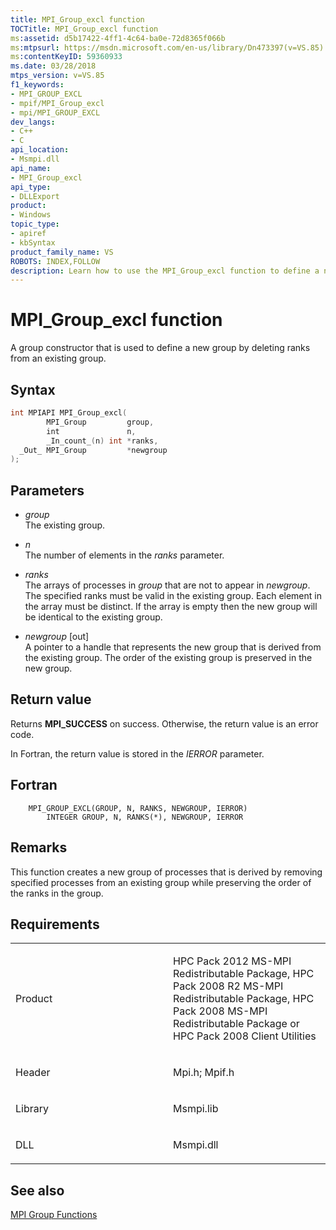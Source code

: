 ```yaml
---
title: MPI_Group_excl function
TOCTitle: MPI_Group_excl function
ms:assetid: d5b17422-4ff1-4c64-ba0e-72d8365f066b
ms:mtpsurl: https://msdn.microsoft.com/en-us/library/Dn473397(v=VS.85)
ms:contentKeyID: 59360933
ms.date: 03/28/2018
mtps_version: v=VS.85
f1_keywords:
- MPI_GROUP_EXCL
- mpif/MPI_Group_excl
- mpi/MPI_GROUP_EXCL
dev_langs:
- C++
- C
api_location:
- Msmpi.dll
api_name:
- MPI_Group_excl
api_type:
- DLLExport
product:
- Windows
topic_type:
- apiref
- kbSyntax
product_family_name: VS
ROBOTS: INDEX,FOLLOW
description: Learn how to use the MPI_Group_excl function to define a new group by deleting ranks from an existing group on Microsoft's official site.
---
```


# MPI\_Group\_excl function

A group constructor that is used to define a new group by deleting ranks from an existing group.

## Syntax

``` c++
int MPIAPI MPI_Group_excl(
        MPI_Group         group,
        int               n,
        _In_count_(n) int *ranks,
  _Out_ MPI_Group         *newgroup
);
```

## Parameters

  - *group*  
    The existing group.

  - *n*  
    The number of elements in the *ranks* parameter.

  - *ranks*  
    The arrays of processes in *group* that are not to appear in *newgroup*. The specified ranks must be valid in the existing group. Each element in the array must be distinct. If the array is empty then the new group will be identical to the existing group.

  - *newgroup* \[out\]  
    A pointer to a handle that represents the new group that is derived from the existing group. The order of the existing group is preserved in the new group.

## Return value

Returns **MPI\_SUCCESS** on success. Otherwise, the return value is an error code.

In Fortran, the return value is stored in the *IERROR* parameter.

## Fortran

``` FORTRAN
    MPI_GROUP_EXCL(GROUP, N, RANKS, NEWGROUP, IERROR)
        INTEGER GROUP, N, RANKS(*), NEWGROUP, IERROR
```

## Remarks

This function creates a new group of processes that is derived by removing specified processes from an existing group while preserving the order of the ranks in the group.

## Requirements

<table>
<colgroup>
<col style="width: 50%" />
<col style="width: 50%" />
</colgroup>
<tbody>
<tr class="odd">
<td><p>Product</p></td>
<td><p>HPC Pack 2012 MS-MPI Redistributable Package, HPC Pack 2008 R2 MS-MPI Redistributable Package, HPC Pack 2008 MS-MPI Redistributable Package or HPC Pack 2008 Client Utilities</p></td>
</tr>
<tr class="even">
<td><p>Header</p></td>
<td>Mpi.h;
Mpif.h</td>
</tr>
<tr class="odd">
<td><p>Library</p></td>
<td>Msmpi.lib</td>
</tr>
<tr class="even">
<td><p>DLL</p></td>
<td>Msmpi.dll</td>
</tr>
</tbody>
</table>


## See also

[MPI Group Functions](mpi-group-functions.md)

